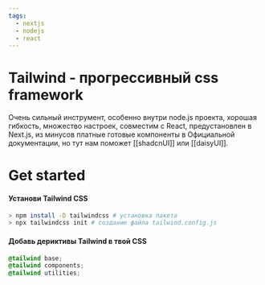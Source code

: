 ```yaml
---
tags:
  - nextjs
  - nodejs
  - react
---
```

# Tailwind - прогрессивный css framework
Очень сильный инструмент, особенно внутри node.js проекта, хорошая гибкость, множество настроек, совместим с React, предустановлен в Next.js, из минусов платные готовые компоненты в Официальной документации, но тут нам поможет [[shadcnUI]] или [[daisyUI]].
# Get started
#### Установи Tailwind CSS
```bash
> npm install -D tailwindcss # установка пакета
> npx tailwindcss init # создание файла tailwind.config.js
```

#### Добавь дериктивы Tailwind в твой CSS
```css
@tailwind base;
@tailwind components;
@tailwind utilities;
```
